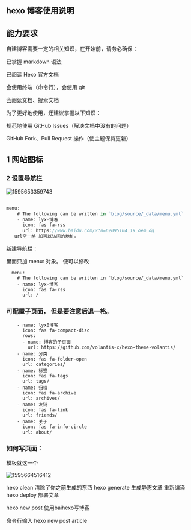 ## hexo 博客使用说明

## 能力要求

自建博客需要一定的相关知识，在开始前，请务必确保：

已掌握 markdown 语法

已阅读 Hexo 官方文档

会使用终端（命令行），会使用 git

会阅读文档、搜索文档

为了更好地使用，还建议掌握以下知识：

规范地使用 GitHub Issues（解决文档中没有的问题）

GitHub Fork、Pull Request 操作（使主题保持更新）



## 1 网站图标

### 2 设置导航栏

![1595653359743](C:\Users\luyunxiao\AppData\Roaming\Typora\typora-user-images\1595653359743.png)

````javascript
 
menu:
    # The following can be written in `blog/source/_data/menu.yml`
    - name: lyx-博客
      icon: fas fa-rss
      url: https://www.baidu.com/?tn=62095104_19_oem_dg
   url空一格 加可以访问的地址。


````



新建导航栏： 

  里面只加 menu:  对象。 便可以修改

```
  menu:
    # The following can be written in `blog/source/_data/menu.yml`
    - name: lyx-博客
      icon: fas fa-rss
      url: /
```

### 可配置子页面， 但是要注意后退一格。



````javasc
    - name: lyx0博客
      icon: fas fa-compact-disc
      rows:
      - name: 博客的子页面
        url: https://github.com/volantis-x/hexo-theme-volantis/
    - name: 分类
      icon: fas fa-folder-open
      url: categories/
    - name: 标签
      icon: fas fa-tags
      url: tags/
    - name: 归档
      icon: fas fa-archive
      url: archives/
    - name: 友链
      icon: fas fa-link
      url: friends/
    - name: 关于
      icon: fas fa-info-circle
      url: about/
````



### 如何写页面：

模板就这一个

![1595664516412](C:\Users\luyunxiao\AppData\Roaming\Typora\typora-user-images\1595664516412.png)

hexo clean   清除了你之前生成的东西
hexo generate    生成静态文章  重新编译
hexo deploy   部署文章





hexo new post  使用baihexo写博客

命令行输入    hexo new post article